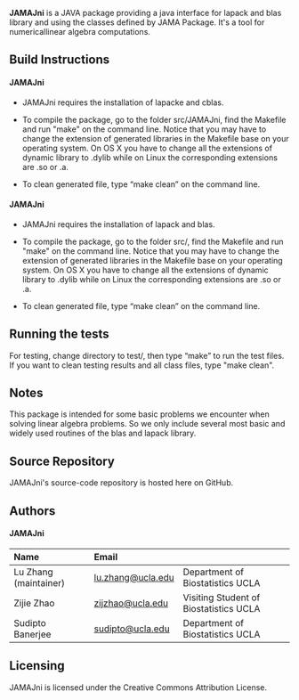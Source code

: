 <b>JAMAJni</b> is a JAVA package providing a java interface for lapack and blas library and using the classes defined by JAMA Package. It's a tool for numericallinear algebra computations.


Build Instructions
------------------
#### JAMAJni

* JAMAJni requires the installation of lapacke and cblas.

* To compile the package, go to the folder src/JAMAJni, find the Makefile and run "make" on the command line. Notice that you may have to change the extension of generated libraries in the Makefile base on your operating system. On OS X you have to change all the extensions of dynamic library to .dylib while on Linux the corresponding extensions are .so or .a. 

* To clean generated file, type “make clean” on the command line.  



#### JAMAJni

* JAMAJni requires the installation of lapack and blas. 

* To compile the package, go to the folder src/, find the Makefile and run "make" on the command line. Notice that you may have to change the extension of generated libraries in the Makefile base on your operating system. On OS X you have to change all the extensions of dynamic library to .dylib while on Linux the corresponding extensions are .so or .a. 

* To clean generated file, type “make clean” on the command line. 


Running the tests
-----------------
For testing, change directory to test/, then type “make” to run the test files. If you want to clean testing results and all class files, type "make clean".  


Notes
---------
This package is intended for some basic problems we encounter when solving linear algebra problems. So we only include several most basic and widely used routines of the blas and lapack library.


Source Repository
-----------------
JAMAJni's source-code repository is hosted here on GitHub.


Authors
---------




#### JAMAJni
| Name   | Email       |              |
|:------ |:----------- | :----------- |
| Lu Zhang (maintainer)| lu.zhang@ucla.edu    | Department of Biostatistics  UCLA|
| Zijie Zhao | zijzhao@ucla.edu        | Visiting Student of Biostatistics UCLA  |                             
| Sudipto Banerjee |sudipto@ucla.edu   | Department of Biostatistics  UCLA |
                             


Licensing
---------
JAMAJni is licensed under the Creative Commons Attribution License. 



